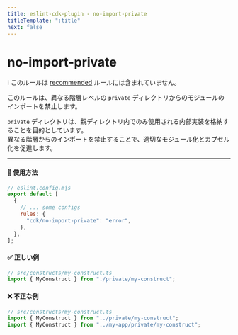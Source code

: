 ```yaml
---
title: eslint-cdk-plugin - no-import-private
titleTemplate: ":title"
next: false
---
```


# no-import-private

<div class="info-item">
  ℹ️ このルールは
  <a href="/ja/rules/#recommended-rules">recommended</a>
  ルールには含まれていません。
</div>

このルールは、異なる階層レベルの `private` ディレクトリからのモジュールのインポートを禁止します。

`private` ディレクトリは、親ディレクトリ内でのみ使用される内部実装を格納することを目的としています。  
異なる階層からのインポートを禁止することで、適切なモジュール化とカプセル化を促進します。

---

#### 🔧 使用方法

```js
// eslint.config.mjs
export default [
  {
    // ... some configs
    rules: {
      "cdk/no-import-private": "error",
    },
  },
];
```

#### ✅ 正しい例

```ts
// src/constructs/my-construct.ts
import { MyConstruct } from "./private/my-construct";
```

#### ❌ 不正な例

```ts
// src/constructs/my-construct.ts
import { MyConstruct } from "../private/my-construct";
import { MyConstruct } from "../my-app/private/my-construct";
```
